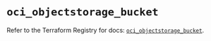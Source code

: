 # `oci_objectstorage_bucket`

Refer to the Terraform Registry for docs: [`oci_objectstorage_bucket`](https://registry.terraform.io/providers/hashicorp/oci/7.19.0/docs/resources/objectstorage_bucket).
